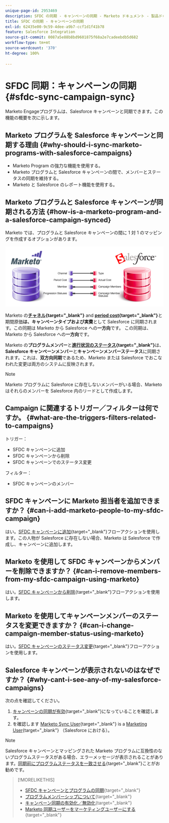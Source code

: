 ```yaml
---
unique-page-id: 2953469
description: SFDC の同期 - キャンペーンの同期 - Marketo ドキュメント - 製品ドキュメント
title: SFDC の同期 - キャンペーンの同期
exl-id: 62435e00-9c59-4dee-a9b7-ccf1d1f41b78
feature: Salesforce Integration
source-git-commit: 0087a5e88b8bd9601875f68a2e7cadeebdb5d682
workflow-type: tm+mt
source-wordcount: '370'
ht-degree: 100%

---
```


# SFDC 同期：キャンペーンの同期 {#sfdc-sync-campaign-sync}

Marketo Engageプログラムは、Salesforce キャンペーンと同期できます。この機能の概要を次に示します。

## Marketo プログラムを Salesforce キャンペーンと同期する理由 {#why-should-i-sync-marketo-programs-with-salesforce-campaigns}

* Marketo Program の強力な機能を使用する。
* Marketo プログラムと Salesforce キャンペーンの間で、メンバーとステータスの同期を維持する。
* Marketo と Salesforce のレポート機能を使用する。

## Marketo プログラムと Salesforce キャンペーンが同期される方法 {#how-is-a-marketo-program-and-a-salesforce-campaign-synced}

Marketo では、プログラムと Salesforce キャンペーンの間に 1 対 1 のマッピングを作成するオプションがあります。

![](assets/image2015-7-8-9-3a43-3a8.png)

Marketo の&#x200B;**[チャネル](/help/marketo/product-docs/administration/tags/create-a-program-channel.md){target="_blank"}** and **[period cost](/help/marketo/product-docs/core-marketo-concepts/programs/working-with-programs/understanding-period-costs.md){target="_blank"}**&#x200B;と期間原価&#x200B;**は、キャンペーンタイプおよび実費**&#x200B;として Salesforce に同期されます。この同期は Marketo から Salesforce への&#x200B;**一方向**&#x200B;です。 この同期は、Marketo から Salesforce への&#x200B;**一方向**&#x200B;です。

Marketo の&#x200B;**プログラムメンバー**&#x200B;と&#x200B;**[進行状況のステータス](/help/marketo/product-docs/core-marketo-concepts/programs/creating-programs/understanding-program-membership.md){target="_blank"}**&#x200B;は、**Salesforce キャンペーンメンバー**&#x200B;と&#x200B;**キャンペーンメンバーステータス**&#x200B;に同期されます。これは、**双方向同期**&#x200B;であるため、Marketo または Salesforce でおこなわれた変更は両方のシステムに反映されます。

>[!NOTE]
>
>Marketo プログラムに Salesforce に存在しないメンバーがいる場合、Marketo はそれらのメンバーを Salesforce 内のリードとして作成します。

## Campaign に関連するトリガー／フィルターは何ですか。 {#what-are-the-triggers-filters-related-to-campaigns}

トリガー：

* SFDC キャンペーンに追加
* SFDC キャンペーンから削除
* SFDC キャンペーンでのステータス変更

フィルター：

* SFDC キャンペーンのメンバー

## SFDC キャンペーンに Marketo 担当者を追加できますか？ {#can-i-add-marketo-people-to-my-sfdc-campaign}

はい。[SFDC キャンペーンに追加](/help/marketo/product-docs/core-marketo-concepts/smart-campaigns/salesforce-flow-actions/add-to-sfdc-campaign.md){target="_blank"}フローアクションを使用します。この人物が Salesforce に存在しない場合、Marketo は Salesforce で作成し、キャンペーンに追加します。

## Marketo を使用して SFDC キャンペーンからメンバーを削除できますか？ {#can-i-remove-members-from-my-sfdc-campaign-using-marketo}

はい。[SFDC キャンペーンから削除](/help/marketo/product-docs/core-marketo-concepts/smart-campaigns/salesforce-flow-actions/remove-from-sfdc-campaign.md){target="_blank"}フローアクションを使用します。

## Marketo を使用してキャンペーンメンバーのステータスを変更できますか？ {#can-i-change-campaign-member-status-using-marketo}

はい。[SFDC キャンペーンのステータス変更](/help/marketo/product-docs/core-marketo-concepts/smart-campaigns/salesforce-flow-actions/change-status-in-sfdc-campaign.md){target="_blank"}フローアクションを使用します。

## Salesforce キャンペーンが表示されないのはなぜですか？ {#why-cant-i-see-any-of-my-salesforce-campaigns}

次の点を確認してください。

1. [キャンペーンの同期が有効](/help/marketo/product-docs/crm-sync/salesforce-sync/setup/optional-steps/enable-disable-campaign-sync.md){target="_blank"}になっていることを確認します。
1. を確認します [Marketo Sync User](/help/marketo/product-docs/crm-sync/salesforce-sync/setup/enterprise-unlimited-edition/step-2-of-3-create-a-salesforce-user-for-marketo-enterprise-unlimited.md){target="_blank"} is a [Marketing User](/help/marketo/product-docs/crm-sync/salesforce-sync/setup/optional-steps/enable-disable-campaign-sync/make-marketo-sync-user-a-marketing-user.md){target="_blank"} （Salesforce における）。

>[!NOTE]
>
>Salesforce キャンペーンとマッピングされた Marketo プログラムに互換性のないプログラムステータスがある場合、エラーメッセージが表示されることがあります。[同期前にプログラムステータスを一致させる](/help/marketo/product-docs/crm-sync/salesforce-sync/sfdc-sync-details/how-to-match-program-statuses-and-salesforce-campaign-statuses-prior-to-sync.md){target="_blank"}ことがお勧めです。

>[!MORELIKETHIS]
>
>* [SFDC キャンペーンとプログラムの同期](/help/marketo/product-docs/core-marketo-concepts/programs/working-with-programs/sync-an-sfdc-campaign-with-a-program.md){target="_blank"}
>* [プログラムメンバーシップについて](/help/marketo/product-docs/core-marketo-concepts/programs/creating-programs/understanding-program-membership.md){target="_blank"}
>* [キャンペーン同期の有効化／無効化](/help/marketo/product-docs/crm-sync/salesforce-sync/setup/optional-steps/enable-disable-campaign-sync.md){target="_blank"}
>* [Marketo 同期ユーザーをマーケティングユーザーにする](/help/marketo/product-docs/crm-sync/salesforce-sync/setup/optional-steps/enable-disable-campaign-sync/make-marketo-sync-user-a-marketing-user.md){target="_blank"}
